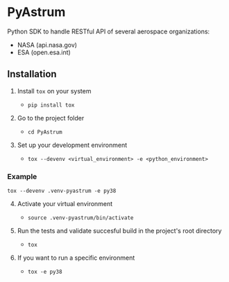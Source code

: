 # PyAstrum
Python SDK to handle RESTful API of several aerospace organizations:
- NASA (api.nasa.gov)
- ESA (open.esa.int)

## Installation
1. Install `tox` on your system
    - `pip install tox`

2. Go to the project folder
    - `cd PyAstrum`

3. Set up your development environment
    - `tox --devenv <virtual_environment> -e <python_environment>`

### Example
`tox --devenv .venv-pyastrum -e py38`

4. Activate your virtual environment
    - `source .venv-pyastrum/bin/activate`

5. Run the tests and validate succesful build in the project's root directory
    - `tox`

6. If you want to run a specific environment
    - `tox -e py38`
